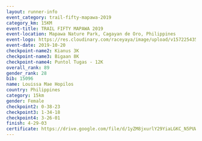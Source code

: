 ```yaml
---
layout: runner-info 
event_category: trail-fifty-mapawa-2019 
category_km: 15KM 
event-title: TRAIL FIFTY MAPAWA 2019  
event-location: Mapawa Nature Park, Cagayan de Oro, Philippines 
event-logo: https://res.cloudinary.com/raceyaya/image/upload/v1572254355/logo/trail-fifty-mapawa_fizjmb.jpg 
event-date: 2019-10-20 
checkpoint-name2: Kianus 3K 
checkpoint-name3: Bigaan 8K 
checkpoint-name4: Puntol Tugas - 12K 
overall_rank: 89
gender_rank: 28
bib: 15096
name: Louissa Mae Hopilos
country: Philippines
category: 15km
gender: Female
checkpoint2: 0-38-23
checkpoint3: 1-34-18
checkpoint4: 3-26-01
finish: 4-29-03
certificate: https://drive.google.com/file/d/1yZM8jxurlY29YiaLGKC_N5PUWoNYGdc6/view?usp=sharing
---
```

